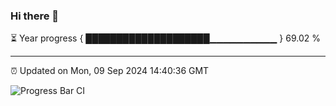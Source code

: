 ### Hi there 👋

⏳ Year progress { ████████████████████▁▁▁▁▁▁▁▁▁▁ } 69.02 %

---

⏰ Updated on Mon, 09 Sep 2024 14:40:36 GMT

![Progress Bar CI](https://github.com/IshwaranRudhara/GIT-ACTION/workflows/Progress%20Bar%20CI/badge.svg)
